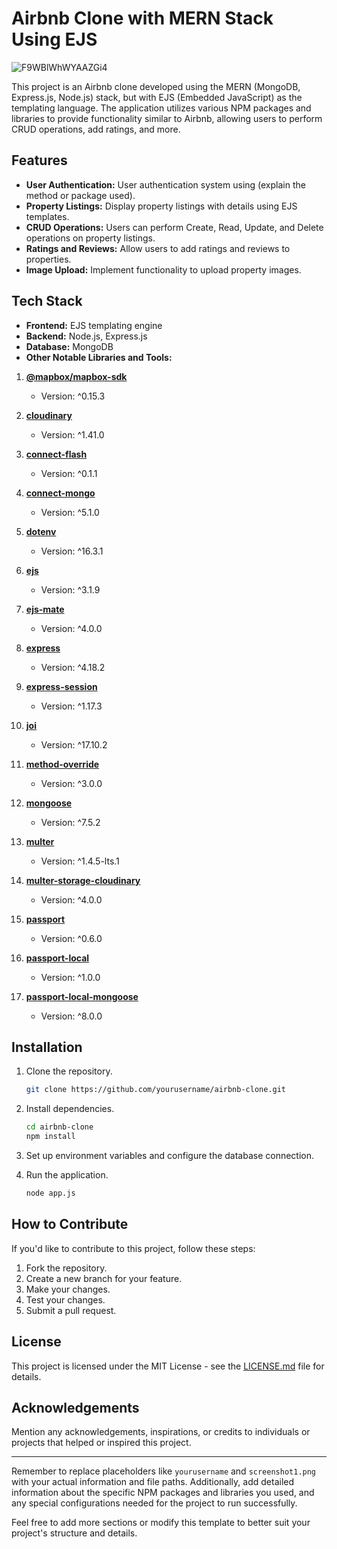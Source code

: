 # Airbnb Clone with MERN Stack Using EJS

![F9WBlWhWYAAZGi4](https://github.com/sarthaksharma27/Airbnb-clone/assets/130299888/7e367716-811c-4bd9-b616-2c0e437318c4)


This project is an Airbnb clone developed using the MERN (MongoDB, Express.js, Node.js) stack, but with EJS (Embedded JavaScript) as the templating language. The application utilizes various NPM packages and libraries to provide functionality similar to Airbnb, allowing users to perform CRUD operations, add ratings, and more.

## Features

- **User Authentication:** User authentication system using (explain the method or package used).
- **Property Listings:** Display property listings with details using EJS templates.
- **CRUD Operations:** Users can perform Create, Read, Update, and Delete operations on property listings.
- **Ratings and Reviews:** Allow users to add ratings and reviews to properties.
- **Image Upload:** Implement functionality to upload property images.

## Tech Stack

- **Frontend:** EJS templating engine
- **Backend:** Node.js, Express.js
- **Database:** MongoDB
- **Other Notable Libraries and Tools:**

1. **[@mapbox/mapbox-sdk](https://www.npmjs.com/package/@mapbox/mapbox-sdk)**
   - Version: ^0.15.3

2. **[cloudinary](https://www.npmjs.com/package/cloudinary)**
   - Version: ^1.41.0

3. **[connect-flash](https://www.npmjs.com/package/connect-flash)**
   - Version: ^0.1.1

4. **[connect-mongo](https://www.npmjs.com/package/connect-mongo)**
   - Version: ^5.1.0

5. **[dotenv](https://www.npmjs.com/package/dotenv)**
   - Version: ^16.3.1

6. **[ejs](https://www.npmjs.com/package/ejs)**
   - Version: ^3.1.9

7. **[ejs-mate](https://www.npmjs.com/package/ejs-mate)**
   - Version: ^4.0.0

8. **[express](https://www.npmjs.com/package/express)**
   - Version: ^4.18.2

9. **[express-session](https://www.npmjs.com/package/express-session)**
   - Version: ^1.17.3

10. **[joi](https://www.npmjs.com/package/joi)**
    - Version: ^17.10.2

11. **[method-override](https://www.npmjs.com/package/method-override)**
    - Version: ^3.0.0

12. **[mongoose](https://www.npmjs.com/package/mongoose)**
    - Version: ^7.5.2

13. **[multer](https://www.npmjs.com/package/multer)**
    - Version: ^1.4.5-lts.1

14. **[multer-storage-cloudinary](https://www.npmjs.com/package/multer-storage-cloudinary)**
    - Version: ^4.0.0

15. **[passport](https://www.npmjs.com/package/passport)**
    - Version: ^0.6.0

16. **[passport-local](https://www.npmjs.com/package/passport-local)**
    - Version: ^1.0.0

17. **[passport-local-mongoose](https://www.npmjs.com/package/passport-local-mongoose)**
    - Version: ^8.0.0


## Installation

1. Clone the repository.
   ```bash
   git clone https://github.com/yourusername/airbnb-clone.git
   ```

2. Install dependencies.
   ```bash
   cd airbnb-clone
   npm install
   ```

3. Set up environment variables and configure the database connection.

4. Run the application.
   ```bash
   node app.js
   ```
## How to Contribute

If you'd like to contribute to this project, follow these steps:

1. Fork the repository.
2. Create a new branch for your feature.
3. Make your changes.
4. Test your changes.
5. Submit a pull request.

## License

This project is licensed under the MIT License - see the [LICENSE.md](LICENSE.md) file for details.

## Acknowledgements

Mention any acknowledgements, inspirations, or credits to individuals or projects that helped or inspired this project.

---

Remember to replace placeholders like `yourusername` and `screenshot1.png` with your actual information and file paths. Additionally, add detailed information about the specific NPM packages and libraries you used, and any special configurations needed for the project to run successfully.

Feel free to add more sections or modify this template to better suit your project's structure and details.
